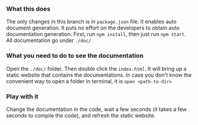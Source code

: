 ### What this does
The only changes in this branch is in `package.json` file. It enables auto document generation. 
It puts no effort on the developers to obtain auto documentation generation. First, run `npm install`, then just run `npm start`. All documentation go under `./doc/`

### What you need to do to see the documentation
Open the `./doc/` folder. Then double click the `index.html`. It will bring up a static website that contains the documentations.
In case you don't know the convenient way to open a folder in terminal, it is `open <path-to-dir>`

### Play with it
Change the documentation in the code, wait a few seconds (it takes a few seconds to compile the code), and refresh the static website.
